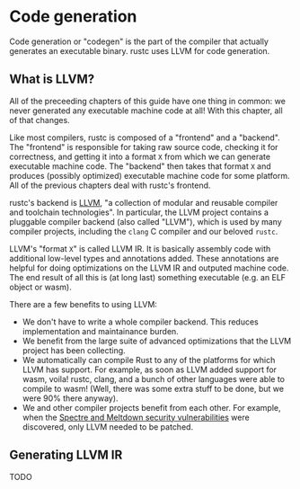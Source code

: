 # Code generation

Code generation or "codegen" is the part of the compiler that actually
generates an executable binary. rustc uses LLVM for code generation.

## What is LLVM?

All of the preceeding chapters of this guide have one thing in common: we never
generated any executable machine code at all! With this chapter, all of that
changes.

Like most compilers, rustc is composed of a "frontend" and a "backend". The
"frontend" is responsible for taking raw source code, checking it for
correctness, and getting it into a format `X` from which we can generate
executable machine code. The "backend" then takes that format `X` and produces
(possibly optimized) executable machine code for some platform. All of the
previous chapters deal with rustc's frontend.

rustc's backend is [LLVM](https://llvm.org), "a collection of modular and
reusable compiler and toolchain technologies". In particular, the LLVM project
contains a pluggable compiler backend (also called "LLVM"), which is used by
many compiler projects, including the `clang` C compiler and our beloved
`rustc`.

LLVM's "format `X`" is called LLVM IR. It is basically assembly code with
additional low-level types and annotations added. These annotations are helpful
for doing optimizations on the LLVM IR and outputed machine code. The end
result of all this is (at long last) something executable (e.g. an ELF object
or wasm).

There are a few benefits to using LLVM:

- We don't have to write a whole compiler backend. This reduces implementation
  and maintainance burden.
- We benefit from the large suite of advanced optimizations that the LLVM
  project has been collecting.
- We automatically can compile Rust to any of the platforms for which LLVM has
  support. For example, as soon as LLVM added support for wasm, voila! rustc,
  clang, and a bunch of other languages were able to compile to wasm! (Well,
  there was some extra stuff to be done, but we were 90% there anyway).
- We and other compiler projects benefit from each other. For example, when the
  [Spectre and Meltdown security vulnerabilities][spectre] were discovered,
  only LLVM needed to be patched.

[spectre]: https://meltdownattack.com/

## Generating LLVM IR

TODO
